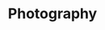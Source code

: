 ---
title: "Photography"
description: "My photos"
website: "http://adidas.com"
logo: "/images/adidas.png"
---